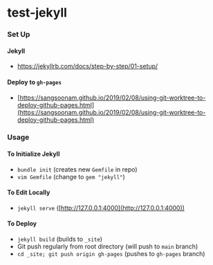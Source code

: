 # test-jekyll

### Set Up

#### Jekyll
- https://jekyllrb.com/docs/step-by-step/01-setup/

#### Deploy to ```gh-pages```
- [https://sangsoonam.github.io/2019/02/08/using-git-worktree-to-deploy-github-pages.html](https://sangsoonam.github.io/2019/02/08/using-git-worktree-to-deploy-github-pages.html)

### Usage

#### To Initialize Jekyll
- ```bundle init``` (creates new ```Gemfile``` in repo)
- ```vim Gemfile``` (change to ```gem "jekyll"```)

#### To Edit Locally
- ```jekyll serve``` ([http://127.0.0.1:4000](http://127.0.0.1:4000))

#### To Deploy
- ```jekyll build``` (builds to ```_site```)
- Git push regularly from root directory (will push to ```main``` branch)
- ```cd _site; git push origin gh-pages``` (pushes to ```gh-pages``` branch)